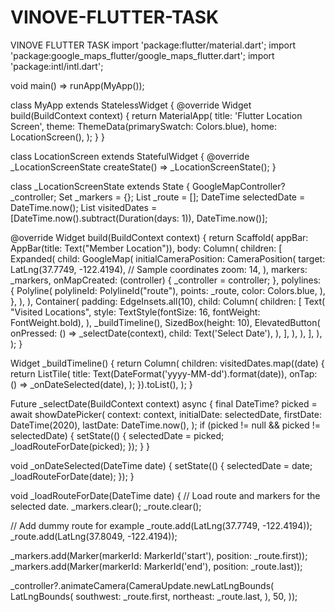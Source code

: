 # VINOVE-FLUTTER-TASK
VINOVE FLUTTER TASK
import 'package:flutter/material.dart'; import 'package:google_maps_flutter/google_maps_flutter.dart'; import 'package:intl/intl.dart';

void main() => runApp(MyApp());

class MyApp extends StatelessWidget { @override Widget build(BuildContext context) { return MaterialApp( title: 'Flutter Location Screen', theme: ThemeData(primarySwatch: Colors.blue), home: LocationScreen(), ); } }

class LocationScreen extends StatefulWidget { @override _LocationScreenState createState() => _LocationScreenState(); }

class _LocationScreenState extends State { GoogleMapController? _controller; Set _markers = {}; List _route = []; DateTime selectedDate = DateTime.now(); List visitedDates = [DateTime.now().subtract(Duration(days: 1)), DateTime.now()];

@override Widget build(BuildContext context) { return Scaffold( appBar: AppBar(title: Text("Member Location")), body: Column( children: [ Expanded( child: GoogleMap( initialCameraPosition: CameraPosition( target: LatLng(37.7749, -122.4194), // Sample coordinates zoom: 14, ), markers: _markers, onMapCreated: (controller) { _controller = controller; }, polylines: { Polyline( polylineId: PolylineId("route"), points: _route, color: Colors.blue, ), }, ), ), Container( padding: EdgeInsets.all(10), child: Column( children: [ Text( "Visited Locations", style: TextStyle(fontSize: 16, fontWeight: FontWeight.bold), ), _buildTimeline(), SizedBox(height: 10), ElevatedButton( onPressed: () => _selectDate(context), child: Text('Select Date'), ), ], ), ), ], ), ); }

Widget _buildTimeline() { return Column( children: visitedDates.map((date) { return ListTile( title: Text(DateFormat('yyyy-MM-dd').format(date)), onTap: () => _onDateSelected(date), ); }).toList(), ); }

Future _selectDate(BuildContext context) async { final DateTime? picked = await showDatePicker( context: context, initialDate: selectedDate, firstDate: DateTime(2020), lastDate: DateTime.now(), ); if (picked != null && picked != selectedDate) { setState(() { selectedDate = picked; _loadRouteForDate(picked); }); } }

void _onDateSelected(DateTime date) { setState(() { selectedDate = date; _loadRouteForDate(date); }); }

void _loadRouteForDate(DateTime date) { // Load route and markers for the selected date. _markers.clear(); _route.clear();

// Add dummy route for example
_route.add(LatLng(37.7749, -122.4194));
_route.add(LatLng(37.8049, -122.4194));

_markers.add(Marker(markerId: MarkerId('start'), position: _route.first));
_markers.add(Marker(markerId: MarkerId('end'), position: _route.last));

_controller?.animateCamera(CameraUpdate.newLatLngBounds(
  LatLngBounds(
    southwest: _route.first,
    northeast: _route.last,
  ),
  50,
));
